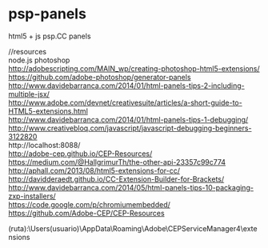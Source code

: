 # psp-panels
 html5 + js psp.CC panels


//resources
<br>
node.js photoshop
<br>
http://adobescripting.com/MAIN_wp/creating-photoshop-html5-extensions/
<br>
https://github.com/adobe-photoshop/generator-panels
<br>
http://www.davidebarranca.com/2014/01/html-panels-tips-2-including-multiple-jsx/
<br>
http://www.adobe.com/devnet/creativesuite/articles/a-short-guide-to-HTML5-extensions.html
<br>
http://www.davidebarranca.com/2014/01/html-panels-tips-1-debugging/
<br>
http://www.creativebloq.com/javascript/javascript-debugging-beginners-3122820
<br>
http://localhost:8088/
<br>
http://adobe-cep.github.io/CEP-Resources/
<br>
https://medium.com/@HallgrimurTh/the-other-api-23357c99c774
<br>
http://aphall.com/2013/08/html5-extensions-for-cc/
<br>
http://davidderaedt.github.io/CC-Extension-Builder-for-Brackets/
<br>
http://www.davidebarranca.com/2014/05/html-panels-tips-10-packaging-zxp-installers/
<br>
https://code.google.com/p/chromiumembedded/
<br>
https://github.com/Adobe-CEP/CEP-Resources


(ruta):\Users\(usuario)\AppData\Roaming\Adobe\CEPServiceManager4\extensions
